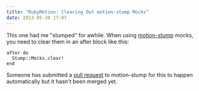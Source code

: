 ```yaml
---
title: "RubyMotion: Clearing Out motion-stump Mocks"
date: 2013-05-30 17:07
---
```

This one had me "stumped" for awhile. When using
[motion-stump](https://github.com/siuying/motion-stump) mocks, you need to clear
them in an after block like this:

    after do
      Stump::Mocks.clear!
    end

Someone has submitted a
[pull request](https://github.com/siuying/motion-stump/pull/5) to motion-stump
for this to happen automatically but it hasn't been merged yet.
